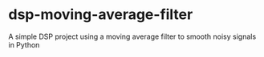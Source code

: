 # dsp-moving-average-filter
A simple DSP project using a moving average filter to smooth noisy signals in Python
